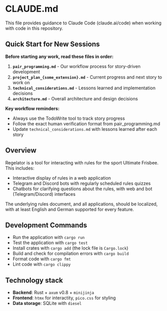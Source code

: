 # CLAUDE.md

This file provides guidance to Claude Code (claude.ai/code) when working with code in this repository.

## Quick Start for New Sessions

**Before starting any work, read these files in order:**

1. **`pair_programming.md`** - Our workflow process for story-driven development
2. **`project_plan_{some_extension}.md`** - Current progress and next story to work on  
3. **`technical_considerations.md`** - Lessons learned and implementation decisions
4. **`architecture.md`** - Overall architecture and design decisions

**Key workflow reminders:**

- Always use the TodoWrite tool to track story progress
- Follow the exact human verification format from pair_programming.md
- Update `technical_considerations.md` with lessons learned after each story

## Overview

Regelator is a tool for interacting with rules for the sport Ultimate Frisbee.
This includes:

- Interactive display of rules in a web application
- Telegram and Discord bots with regularly scheduled rules quizzes
- Chatbots for clarifying questions about the rules, with web and bot (Telegram/Discord) interfaces

The underlying rules document, and all applications, should be localized, with at least English and German supported for every feature.

## Development Commands

- Run the application with `cargo run`
- Test the application with `cargo test`
- Install crates with `cargo add` (the lock file is `Cargo.lock`)
- Build and check for compilation errors with `cargo build`
- Format code with `cargo fmt`
- Lint code with `cargo clippy`

## Technology stack

- **Backend**: Rust + `axum` v0.8 + `minijinja`
- **Frontend**: `htmx` for interactity, `pico.css` for styling
- **Data storage**: SQLite with `diesel`
